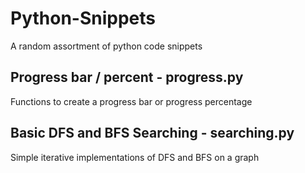 # Python-Snippets
A random assortment of python code snippets

## Progress bar / percent - progress.py
Functions to create a progress bar or progress percentage

## Basic DFS and BFS Searching - searching.py
Simple iterative implementations of DFS and BFS on a graph

